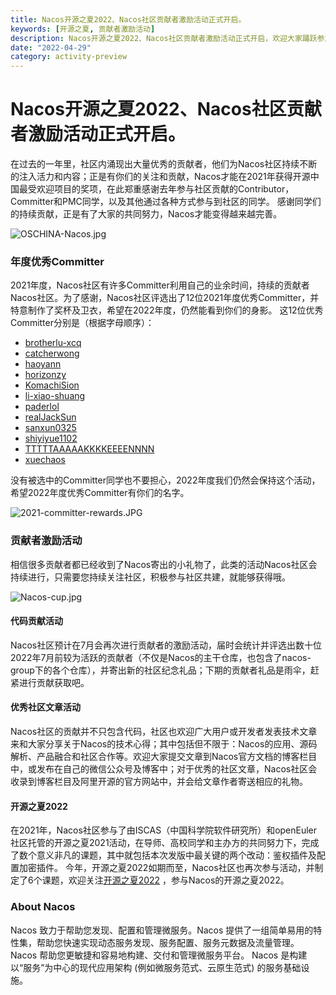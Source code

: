 ```yaml
---
title: Nacos开源之夏2022、Nacos社区贡献者激励活动正式开启。
keywords: [开源之夏, 贡献者激励活动]
description: Nacos开源之夏2022、Nacos社区贡献者激励活动正式开启，欢迎大家踊跃参加，期待你的加入。
date: "2022-04-29"
category: activity-preview
---
```

# Nacos开源之夏2022、Nacos社区贡献者激励活动正式开启。

在过去的一年里，社区内涌现出大量优秀的贡献者，他们为Nacos社区持续不断的注入活力和内容；正是有你们的关注和贡献，Nacos才能在2021年获得开源中国最受欢迎项目的奖项，在此郑重感谢去年参与社区贡献的Contributor，Committer和PMC同学，以及其他通过各种方式参与到社区的同学。
感谢同学们的持续贡献，正是有了大家的共同努力，Nacos才能变得越来越完善。

![OSCHINA-Nacos.jpg](/img/blog/2_1_0-release/OSCHINA-Nacos.jpg)

### 年度优秀Committer

2021年度，Nacos社区有许多Committer利用自己的业余时间，持续的贡献者Nacos社区。为了感谢，Nacos社区评选出了12位2021年度优秀Committer，并特意制作了奖杯及卫衣，希望在2022年度，仍然能看到你们的身影。
这12位优秀Committer分别是（根据字母顺序）：

- [brotherlu-xcq](https://github.com/brotherlu-xcq)
- [catcherwong](https://github.com/catcherwong)
- [haoyann](https://github.com/haoyann)
- [horizonzy](https://github.com/horizonzy)
- [KomachiSion](https://github.com/KomachiSion)
- [li-xiao-shuang](https://github.com/li-xiao-shuang)
- [paderlol](https://github.com/paderlol)
- [realJackSun](https://github.com/realJackSun)
- [sanxun0325](https://github.com/sanxun0325)
- [shiyiyue1102](https://github.com/shiyiyue1102)
- [TTTTTAAAAAKKKKEEEENNNN](https://github.com/TTTTTAAAAAKKKKEEEENNNN)
- [xuechaos](https://github.com/xuechaos)

没有被选中的Committer同学也不要担心，2022年度我们仍然会保持这个活动，希望2022年度优秀Committer有你们的名字。

![2021-committer-rewards.JPG](/img/blog/2_1_0-release/2021-committer-rewards.JPG)

### 贡献者激励活动

相信很多贡献者都已经收到了Nacos寄出的小礼物了，此类的活动Nacos社区会持续进行，只需要您持续关注社区，积极参与社区共建，就能够获得哦。

![Nacos-cup.jpg](/img/blog/2_1_0-release/Nacos-cup.jpg)

#### 代码贡献活动

Nacos社区预计在7月会再次进行贡献者的激励活动，届时会统计并评选出数十位2022年7月前较为活跃的贡献者（不仅是Nacos的主干仓库，也包含了nacos-group下的各个仓库），并寄出新的社区纪念礼品；下期的贡献者礼品是雨伞，赶紧进行贡献获取吧。

#### 优秀社区文章活动

Nacos社区的贡献并不只包含代码，社区也欢迎广大用户或开发者发表技术文章来和大家分享关于Nacos的技术心得；其中包括但不限于：Nacos的应用、源码解析、产品融合和社区合作等。欢迎大家提交文章到Nacos官方文档的博客栏目中，或发布在自己的微信公众号及博客中；对于优秀的社区文章，Nacos社区会收录到博客栏目及阿里开源的官方网站中，并会给文章作者寄送相应的礼物。

#### 开源之夏2022

在2021年，Nacos社区参与了由ISCAS（中国科学院软件研究所）和openEuler社区托管的开源之夏2021活动，在导师、高校同学和主办方的共同努力下，完成了数个意义非凡的课题，其中就包括本次发版中最关键的两个改动：鉴权插件及配置加密插件。
今年，开源之夏2022如期而至，Nacos社区也再次参与活动，并制定了6个课题，欢迎关注[开源之夏2022](https://summer-ospp.ac.cn/nacos.io) ，参与Nacos的开源之夏2022。

### About Nacos

Nacos 致力于帮助您发现、配置和管理微服务。Nacos 提供了一组简单易用的特性集，帮助您快速实现动态服务发现、服务配置、服务元数据及流量管理。
Nacos 帮助您更敏捷和容易地构建、交付和管理微服务平台。 Nacos 是构建以“服务”为中心的现代应用架构 (例如微服务范式、云原生范式) 的服务基础设施。
